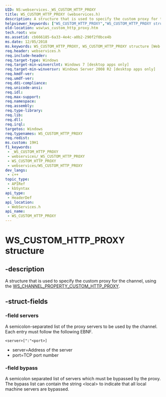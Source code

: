 ```yaml
---
UID: NS:webservices._WS_CUSTOM_HTTP_PROXY
title: WS_CUSTOM_HTTP_PROXY (webservices.h)
description: A structure that is used to specify the custom proxy for the channel, using the WS_CHANNEL_PROPERTY_CUSTOM_HTTP_PROXY.
helpviewer_keywords: ["WS_CUSTOM_HTTP_PROXY","WS_CUSTOM_HTTP_PROXY structure [Web Services for Windows]","webservices/WS_CUSTOM_HTTP_PROXY","wsw.ws_custom_http_proxy"]
old-location: wsw\ws_custom_http_proxy.htm
tech.root: wsw
ms.assetid: cb666185-6a33-4e4c-a0b2-290f2f0bce4b
ms.date: 12/05/2018
ms.keywords: WS_CUSTOM_HTTP_PROXY, WS_CUSTOM_HTTP_PROXY structure [Web Services for Windows], webservices/WS_CUSTOM_HTTP_PROXY, wsw.ws_custom_http_proxy
req.header: webservices.h
req.include-header: 
req.target-type: Windows
req.target-min-winverclnt: Windows 7 [desktop apps only]
req.target-min-winversvr: Windows Server 2008 R2 [desktop apps only]
req.kmdf-ver: 
req.umdf-ver: 
req.ddi-compliance: 
req.unicode-ansi: 
req.idl: 
req.max-support: 
req.namespace: 
req.assembly: 
req.type-library: 
req.lib: 
req.dll: 
req.irql: 
targetos: Windows
req.typenames: WS_CUSTOM_HTTP_PROXY
req.redist: 
ms.custom: 19H1
f1_keywords:
 - _WS_CUSTOM_HTTP_PROXY
 - webservices/_WS_CUSTOM_HTTP_PROXY
 - WS_CUSTOM_HTTP_PROXY
 - webservices/WS_CUSTOM_HTTP_PROXY
dev_langs:
 - c++
topic_type:
 - APIRef
 - kbSyntax
api_type:
 - HeaderDef
api_location:
 - WebServices.h
api_name:
 - WS_CUSTOM_HTTP_PROXY
---
```


# WS_CUSTOM_HTTP_PROXY structure


## -description

A structure that is used to specify the custom proxy for the channel, using 
                the <a href="/windows/desktop/api/webservices/ne-webservices-ws_channel_property_id">WS_CHANNEL_PROPERTY_CUSTOM_HTTP_PROXY</a>.

## -struct-fields

### -field servers

A semicolon-separated list of the proxy servers to be used by the channel. Each 
                    entry must follow the following EBNF.

``` syntax
<server>[":"<port>]
```


<ul>
<li>server=Address of the server
                    </li>
<li>port=TCP port number 
                    </li>
</ul>

### -field bypass

A semicolon separated list of servers which must be bypassed by the proxy. 
                    The bypass list can contain the string &lt;local&gt; to indicate that 
                    all local machine servers are bypassed.
